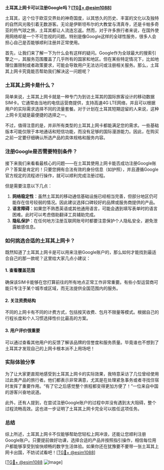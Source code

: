 **土耳其上网卡可以注册Google吗？[[TG💪+ @esim1088](https://t.me/s/esim1088)]**

土耳其，这个位于欧亚交界处的神奇国度，以其悠久的历史、丰富的文化以及独特的自然风光吸引着无数游客。无论是伊斯坦布尔的大教堂与清真寺，还是卡帕多奇亚的热气球之旅，土耳其都让人流连忘返。然而，对于许多旅行者来说，在国外使用网络却是一个不可忽视的问题。特别是像Google这样的全球性服务，很多人会担心自己是否能够顺利注册并正常使用。

首先，让我们来了解一下为什么会有这样的疑问。Google作为全球最大的搜索引擎之一，其服务范围覆盖了几乎所有的国家和地区。但在某些特定情况下，比如地理位置限制或者政策要求，可能会导致用户无法访问或注册相关服务。那么，土耳其上网卡究竟能否帮助我们解决这一问题呢？

### 土耳其上网卡是什么？

简单来说，土耳其上网卡就是一种专门为到访土耳其的国际旅客设计的移动数据SIM卡。它通常由当地的电信运营商提供，支持高速4G LTE网络，并且可以根据用户的实际需求选择不同的流量套餐。对于计划在土耳其短期逗留的人来说，这种上网卡无疑是最便捷的选择之一。

不过，值得注意的是，并非所有类型的土耳其上网卡都能满足您的需求。一些基础版本可能仅限于本地通话和短信功能，而没有足够的国际漫游能力。因此，在购买之前一定要仔细确认所选产品的具体规格和服务内容。

### 注册Google是否需要特别条件？

接下来我们来看看最核心的问题——在土耳其使用上网卡能否成功注册Google账户？答案是肯定的！只要您拥有合法有效的身份信息（如护照），并且遵循Google官方规定的流程进行操作，就可以顺利完成注册过程。

但是需要注意以下几点：
1. **网络稳定性**：虽然土耳其的移动通信基础设施已经相当完善，但部分地区仍可能存在信号较弱的情况。因此建议选择口碑较好的品牌或服务商提供的产品。
2. **语言障碍**：如果您不熟悉英语或其他通用语言，可能会遇到填写表单时的语言困难。此时可以考虑借助翻译工具辅助完成。
3. **隐私保护**：在任何地方注册互联网账号时都要注意保护个人隐私安全，避免泄露敏感信息。

### 如何挑选合适的土耳其上网卡？

既然知道了土耳其上网卡是可以用来注册Google账户的，那么如何才能找到最适合自己的那一款呢？这里给大家几点小建议：

#### 1. 查看覆盖范围
确保该SIM卡能够在您打算前往的所有地点正常工作非常重要。有些小型运营商可能只专注于某个城市或区域，而无法提供全国范围内的服务。

#### 2. 关注资费结构
不同的上网卡有不同的计费方式，包括按天收费、包月不限量等模式。根据自己的行程长度和个人习惯选择性价比最高的方案。

#### 3. 用户评价很重要
可以通过查看其他用户的反馈了解该品牌的信誉度和服务质量。毕竟谁也不想到了土耳其才发现自己的上网卡根本派不上用场吧！

### 实际体验分享

为了让大家更直观地感受到土耳其上网卡的实际效果，我特意采访了几位曾经使用过此类产品的旅行者。他们都表示非常满意，尤其是在处理紧急事务或者寻找住宿时发挥了重要作用。“有了它之后感觉整个旅程都变得更加方便了！”一位来自中国的游客兴奋地说道。

此外，还有人提到，在尝试注册Google账户的过程中并没有遇到太大阻碍，整个过程流畅高效。这也进一步证明了土耳其上网卡完全可以胜任这项任务。

### 总结

综上所述，土耳其上网卡不仅能够帮助您轻松上网冲浪，还能让您顺利注册Google账户。只要提前做好功课，选择合适的产品并按照指引操作，相信每位用户都能够享受到愉快顺畅的数字生活体验。如果你还在犹豫要不要带一张土耳其上网卡出国，不妨试试看吧！[[TG💪+ @esim1088](https://t.me/s/esim1088)]

[[TG💪+ @esim1088](https://t.me/s/esim1088) ![Image](https://i.postimg.cc/4NQfJmqS/Snipaste-2025-05-13-00-14-12.png)]